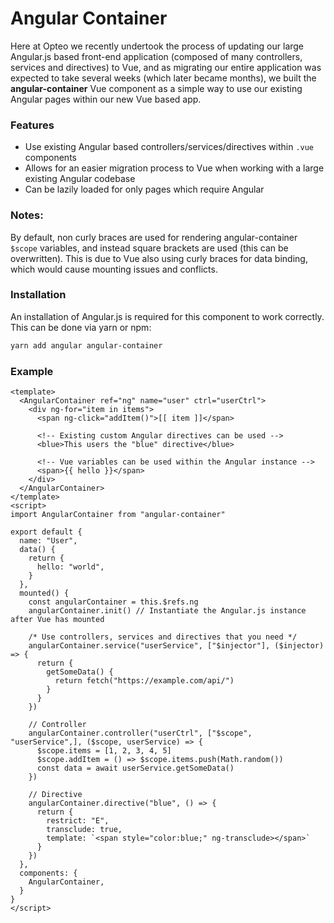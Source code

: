 # Angular Container

Here at Opteo we recently undertook the process of updating our large Angular.js based front-end application (composed of many controllers, services and directives) to Vue, and 
as migrating our entire application was expected to take several weeks (which later became months), we built the <b>angular-container</b> Vue component as a simple way to use our existing Angular pages within our new Vue based app.

### Features
- Use existing Angular based controllers/services/directives within `.vue` components
- Allows for an easier migration process to Vue when working with a large existing Angular codebase
- Can be lazily loaded for only pages which require Angular

### Notes:
By default, non curly braces are used for rendering angular-container `$scope` variables, and instead square brackets are used (this can be overwritten). 
This is due to Vue also using curly braces for data binding, which would cause mounting issues and conflicts.

### Installation
An installation of Angular.js is required for this component to work correctly. This can be done via yarn or npm:
```bash
yarn add angular angular-container
```

### Example
```vue
<template>
  <AngularContainer ref="ng" name="user" ctrl="userCtrl">
    <div ng-for="item in items">
      <span ng-click="addItem()">[[ item ]]</span>
      
      <!-- Existing custom Angular directives can be used -->
      <blue>This users the "blue" directive</blue>
      
      <!-- Vue variables can be used within the Angular instance -->
      <span>{{ hello }}</span>
    </div>
  </AngularContainer>
</template>
<script>
import AngularContainer from "angular-container"

export default {
  name: "User",
  data() {
    return {
      hello: "world",
    }
  },
  mounted() {
    const angularContainer = this.$refs.ng
    angularContainer.init() // Instantiate the Angular.js instance after Vue has mounted
    
    /* Use controllers, services and directives that you need */
    angularContainer.service("userService", ["$injector"], ($injector)  => {
      return {
        getSomeData() {
          return fetch("https://example.com/api/")
        }
      }
    })
    
    // Controller    
    angularContainer.controller("userCtrl", ["$scope", "userService",], ($scope, userService) => {
      $scope.items = [1, 2, 3, 4, 5]
      $scope.addItem = () => $scope.items.push(Math.random())
      const data = await userService.getSomeData()
    })
    
    // Directive
    angularContainer.directive("blue", () => {
      return {
        restrict: "E",
        transclude: true,
        template: `<span style="color:blue;" ng-transclude></span>`
      }
    })
  },
  components: {
    AngularContainer,
  }
}
</script>
```
